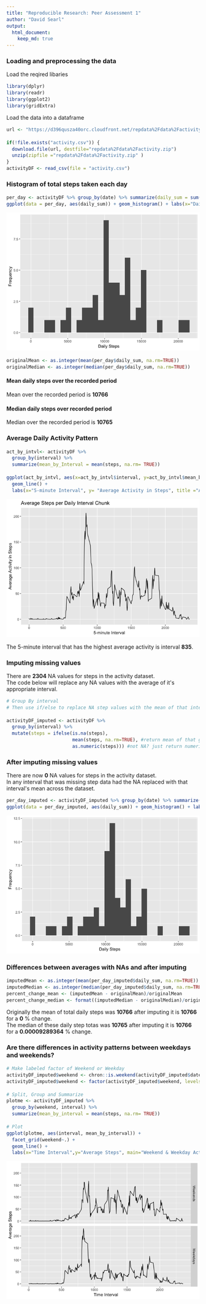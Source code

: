 ```yaml
---
title: "Reproducible Research: Peer Assessment 1"
author: "David Searl"
output: 
  html_document:
    keep_md: true
---
```



### Loading and preprocessing the data
Load the reqired libaries 


```r
library(dplyr)
library(readr)
library(ggplot2)
library(gridExtra)
```

Load the data into a dataframe

```r
url <- "https://d396qusza40orc.cloudfront.net/repdata%2Fdata%2Factivity.zip"

if(!file.exists("activity.csv")) {
  download.file(url, destfile="repdata%2Fdata%2Factivity.zip")
  unzip(zipfile ="repdata%2Fdata%2Factivity.zip" )
}
activityDF <- read_csv(file = "activity.csv")
```

### Histogram of total steps taken each day


```r
per_day <- activityDF %>% group_by(date) %>% summarize(daily_sum = sum(steps))
ggplot(data = per_day, aes(daily_sum)) + geom_histogram() + labs(x="Daily Steps", y="Frequency", main="Histogram of Daily Step Totals")
```

![](PA1_template_files/figure-html/unnamed-chunk-3-1.png)<!-- -->
  

```r
originalMean <- as.integer(mean(per_day$daily_sum, na.rm=TRUE))
originalMedian <- as.integer(median(per_day$daily_sum, na.rm=TRUE))
```
#### Mean daily steps over the recorded period  
Mean over the recorded period is **10766**
  
#### Median daily steps over recorded period
Median over the recorded period is **10765**


### Average Daily Activity Pattern


```r
act_by_intvl<- activityDF %>% 
  group_by(interval) %>% 
  summarize(mean_by_Interval = mean(steps, na.rm= TRUE))

ggplot(act_by_intvl, aes(x=act_by_intvl$interval, y=act_by_intvl$mean_by_Interval)) + 
  geom_line() + 
  labs(x="5-minute Interval", y= "Average Activity in Steps", title ="Average Steps per Daily Interval Chunk")
```

![](PA1_template_files/figure-html/unnamed-chunk-5-1.png)<!-- -->


The 5-minute interval that has the highest average activity is interval **835**.

### Imputing missing values
There are **2304** NA values for steps in the activity dataset.  
The code below will replace any NA values with the average of it's appropriate interval.  

```r
# Group By interval
# Then use if/else to replace NA step values with the mean of that interval

activityDF_imputed <- activityDF %>% 
  group_by(interval) %>% 
  mutate(steps = ifelse(is.na(steps),
                        mean(steps, na.rm=TRUE), #return mean of that group
                        as.numeric(steps))) #not NA? just return numeric value of steps at that position.
```

### After imputing missing values
There are now **0** NA values for steps in the activity dataset.  
In any interval that was missing step data had the NA replaced with that interval's mean across the dataset.


```r
per_day_imputed <- activityDF_imputed %>% group_by(date) %>% summarize(daily_sum = sum(steps))
ggplot(data = per_day_imputed, aes(daily_sum)) + geom_histogram() + labs(x="Daily Steps", y="Frequency", main="Histogram of Daily Step Totals")
```

![](PA1_template_files/figure-html/unnamed-chunk-8-1.png)<!-- -->
  

### Differences between averages with NAs and after imputing  


```r
imputedMean <- as.integer(mean(per_day_imputed$daily_sum, na.rm=TRUE))
imputedMedian <- as.integer(median(per_day_imputed$daily_sum, na.rm=TRUE))
percent_change_mean <- (imputedMean - originalMean)/originalMean
percent_change_median <- format((imputedMedian - originalMedian)/originalMedian, scientific=FALSE)
```
  

Originally the mean of total daily steps was **10766** after imputing it is **10766** for a **0** % change.  
The median of these daily step totas was **10765** after imputing it is **10766** for a **0.00009289364** % change.

### Are there differences in activity patterns between weekdays and weekends?

```r
# Make labeled factor of Weekend or Weekday
activityDF_imputed$weekend <- chron::is.weekend(activityDF_imputed$date) 
activityDF_imputed$weekend <- factor(activityDF_imputed$weekend, levels = c("TRUE", "FALSE"), labels=c("Weekends","Weekdays"))

# Split, Group and Summarize 
plotme <- activityDF_imputed %>% 
  group_by(weekend, interval) %>% 
  summarize(mean_by_interval = mean(steps, na.rm= TRUE))

# Plot
ggplot(plotme, aes(interval, mean_by_interval)) + 
  facet_grid(weekend~.) + 
  geom_line() + 
  labs(x="Time Interval",y="Average Steps", main="Weekend & Weekday Activity Compared")  
```

![](PA1_template_files/figure-html/unnamed-chunk-10-1.png)<!-- -->
